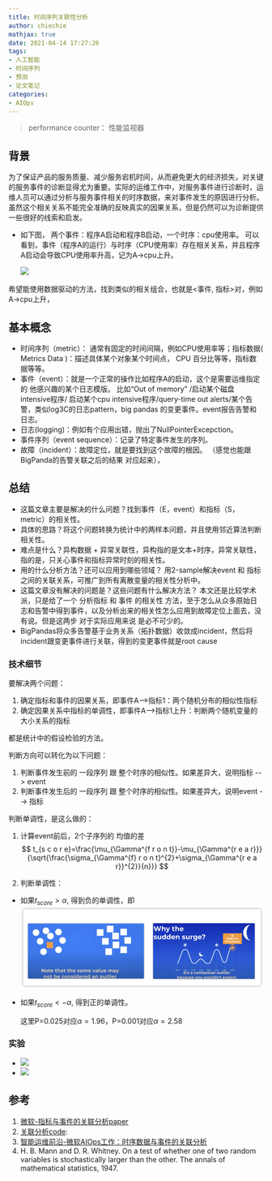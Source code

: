 ```yaml
---
title: 时间序列关联性分析
author: chiechie
mathjax: true
date: 2021-04-14 17:27:26
tags:
- 人工智能
- 时间序列
- 预测
- 论文笔记
categories:
- AIOps
---
```


> performance counter： 性能监视器

## 背景

为了保证产品的服务质量、减少服务宕机时间，从而避免更大的经济损失，对关键的服务事件的诊断显得尤为重要。实际的运维工作中，对服务事件进行诊断时，运维人员可以通过分析与服务事件相关的时序数据，来对事件发生的原因进行分析。虽然这个相关关系不能完全准确的反映真实的因果关系，但是仍然可以为诊断提供一些很好的线索和启发。

- 如下图， 两个事件：程序A启动和程序B启动，一个时序：cpu使用率。
  可以看到，事件（程序A的运行）与时序（CPU使用率）存在相关关系，并且程序A启动会导致CPU使用率升高，记为A->cpu上升。
  
  ![](https://firebasestorage.googleapis.com/v0/b/firescript-577a2.appspot.com/o/imgs%2Fapp%2Frf_learning%2FMjzFINogsh.png?alt=media&token=9002fb74-9363-4a57-a182-fac68f04bd60)

希望能使用数据驱动的方法，找到类似的相关组合，也就是<事件, 指标>对，例如A->cpu上升，

## 基本概念

- 时间序列（metric）： 通常有固定的时间间隔，例如CPU使用率等；指标数据( Metrics Data )：描述具体某个对象某个时间点， CPU 百分比等等，指标数据等等。
- 事件（event）：就是一个正常的操作比如程序A的启动，这个是需要运维指定的 他感兴趣的某个日志模版。 比如“Out of memory” /启动某个磁盘intensive程序/ 启动某个cpu intensive程序/query-time out alerts/某个告警，类似log3C的日志pattern，big pandas 的变更事件。event报告告警和日志。
- 日志(logging)：例如有个应用出错，抛出了NullPointerExcepction。
- 事件序列（event sequence）：记录了特定事件发生的序列。
- 故障（incident）：故障定位，就是要找到这个故障的根因。 （感觉也能跟BigPanda的告警关联之后的结果 对应起来），


## 总结

- 这篇文章主要是解决的什么问题？找到事件（E，event）和指标（S，metric）的相关性。
- 具体的思路？将这个问题转换为统计中的两样本问题，并且使用邻近算法判断相关性。
- 难点是什么？异构数据 + 异常关联性，异构指的是文本+时序，异常关联性，指的是，只关心事件和指标异常时刻的相关性。 
- 用的什么分析方法？还可以应用到哪些领域？ 用2-sample解决event 和 指标 之间的关联关系，可推广到所有离散变量的相关性分析中。
- 这篇文章没有解决的问题是？这些问题有什么解决方法？ 本文还是比较学术派，只是给了一个 分析指标  和 事件 的相关性 方法，至于怎么从众多原始日志和告警中得到事件，以及分析出来的相关性怎么应用到故障定位上面去，没有说。但是这两步 对于实际应用来说 是必不可少的。
- BigPandas将众多告警基于业务关系（拓扑数据）收敛成incident，然后将incident跟变更事件进行关联，得到的变更事件就是root cause

### 技术细节

要解决两个问题：

1. 确定指标和事件的因果关系，即事件A-->指标1：两个随机分布的相似性指标
2. 确定因果关系中指标的单调性，即事件A-->指标1上升：判断两个随机变量的大小关系的指标

都是统计中的假设检验的方法。

判断方向可以转化为以下问题：

1. 判断事件发生前的 一段序列 跟 整个时序的相似性。如果差异大，说明指标 --> event
2. 判断事件发生后的 一段序列 跟 整个时序的相似性。如果差异大，说明event --> 指标


判断单调性，是这么做的：

1. 计算event前后，2个子序列的 均值的差
$$ t_{s c o r e}=\frac{\mu_{\Gamma^{f r o n t}}-\mu_{\Gamma^{r e a r}}}{\sqrt{\frac{\sigma_{\Gamma^{f} r o n t}^{2}+\sigma_{\Gamma^{r e a r}}^{2}}{n}}} $$
   
2. 判断单调性：
  - 如果$t_{score} > \alpha$, 得到负的单调性，即![img.png](anomalies-classification/img.png)
  - 如果$t_{score} < -\alpha$, 得到正的单调性。 
       
      这里P=0.025对应$\alpha=1.96$，P=0.001对应$\alpha=2.58$


### 实验

- ![](https://firebasestorage.googleapis.com/v0/b/firescript-577a2.appspot.com/o/imgs%2Fapp%2Frf_learning%2FGkHOys2alH.png?alt=media&token=95dde9c8-0249-4033-a027-83bca9a543ff)
- ![](https://firebasestorage.googleapis.com/v0/b/firescript-577a2.appspot.com/o/imgs%2Fapp%2Frf_learning%2Fy5QnzhCHAl.png?alt=media&token=13774051-eb1f-4ada-a978-9cd7d2bee748)


## 参考

1. [微软-指标与事件的关联分析paper](http://www.microsoft.com/en-us/research/wp-content/uploads/2016/07/SIGKDD-2014-Correlating-Events-with-Time-Series-for-Incident-Diagnosis.pdf)
2. [关联分析code](https://github.com/jixinpu/aiopstools/tree/master/aiopstools/association_analysis):
3. [智能运维前沿-微软AIOps工作：时序数据与事件的关联分析](https://mp.weixin.qq.com/s/-NMwaCD4Kzkt4BTnr5JKDQ)
4. H. B. Mann and D. R. Whitney. On a test of whether one of two random variables is stochastically larger than the other. The annals of mathematical statistics,  1947.
